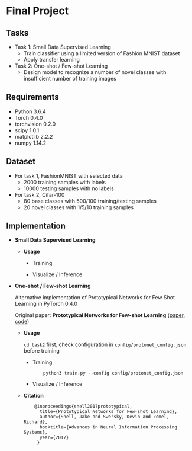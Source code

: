 # Final Project

<!-- /code_chunk_output -->

## Tasks
  * Task 1: Small Data Supervised Learning
    * Train classifier using a limited version of Fashion MNIST dataset 
    * Apply transfer learning
  * Task 2: One-shot / Few-shot Learning
    * Design model to recognize a number of novel classes with insufficient number of training images

## Requirements
  * Python 3.6.4
  * Torch 0.4.0
  * torchvision 0.2.0
  * scipy 1.0.1
  * matplotlib 2.2.2
  * numpy 1.14.2

## Dataset
   * For task 1, FashionMNIST with selected data
       * 2000 training samples with labels 
       * 10000 testing samples with no labels
   * For task 2, Cifar-100 
       * 80 base classes with 500/100 training/testing samples
       * 20 novel classes with 1/5/10 training samples


## Implementation
   * **Small Data Supervised Learning**
  
      * **Usage**
            
        * Training
            
        * Visualize / Inference
        
   * **One-shot / Few-shot Learning**
      
      Alternative implementation of Prototypical Networks for Few Shot Learning in PyTorch 0.4.0
      
      Original paper: **Prototypical Networks for Few-shot Learning** ([paper](http://papers.nips.cc/paper/6996-prototypical-networks-for-few-shot-learning.pdf), [code](https://github.com/jakesnell/prototypical-networks))
      
      * **Usage**
        
        `cd task2` first, check configuration in `config/protonet_config.json` before training
        
        * Training
            ```
                python3 train.py --config config/protonet_config.json
            ```
            
        * Visualize / Inference

      * **Citation**
        
        ```
            @inproceedings{snell2017prototypical,
              title={Prototypical Networks for Few-shot Learning},
              author={Snell, Jake and Swersky, Kevin and Zemel, Richard},
              booktitle={Advances in Neural Information Processing Systems},
              year={2017}
             }
        ```
